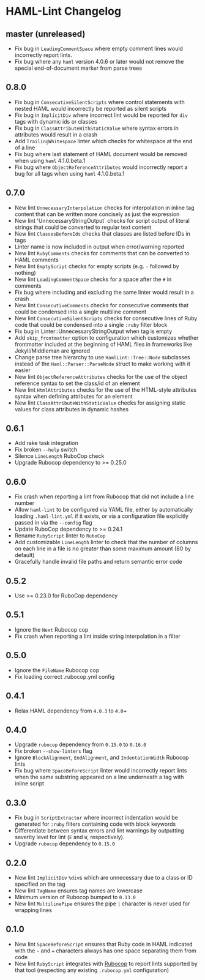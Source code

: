 # HAML-Lint Changelog

## master (unreleased)

* Fix bug in `LeadingCommentSpace` where empty comment lines would incorrectly
  report lints.
* Fix bug where any `haml` version 4.0.6 or later would not remove the special
  end-of-document marker from parse trees

## 0.8.0

* Fix bug in `ConsecutiveSilentScripts` where control statements with nested
  HAML would incorrectly be reported as silent scripts
* Fix bug in `ImplicitDiv` where incorrect lint would be reported for `div`
  tags with dynamic ids or classes
* Fix bug in `ClassAttributeWithStaticValue` where syntax errors in attributes
  would result in a crash
* Add `TrailingWhitespace` linter which checks for whitespace at the end of a line
* Fix bug where last statement of HAML document would be removed when using
  `haml` 4.1.0.beta.1
* Fix bug where `ObjectReferenceAttributes` would incorrectly report a bug for
  all tags when using `haml` 4.1.0.beta.1

## 0.7.0

* New lint `UnnecessaryInterpolation` checks for interpolation in inline
  tag content that can be written more concisely as just the expression
* New lint 'UnnecessaryStringOutput` checks for script output of literal
  strings that could be converted to regular text content
* New lint `ClassesBeforeIds` checks that classes are listed before IDs
  in tags
* Linter name is now included in output when error/warning reported
* New lint `RubyComments` checks for comments that can be converted to
  HAML comments
* New lint `EmptyScript` checks for empty scripts (e.g. `-` followed by
  nothing)
* New lint `LeadingCommentSpace` checks for a space after the `#` in
  comments
* Fix bug where including and excluding the same linter would result in a crash
* New lint `ConsecutiveComments` checks for consecutive comments that could be
  condensed into a single multiline comment
* New lint `ConsecutiveSilentScripts` checks for consecutive lines of Ruby code
  that could be condensed into a single `:ruby` filter block
* Fix bug in Linter::UnnecessaryStringOutput when tag is empty
* Add `skip_frontmatter` option to configuration which customizes whether
  frontmatter included at the beginning of HAML files in frameworks like
  Jekyll/Middleman are ignored
* Change parse tree hierarchy to use `HamlLint::Tree::Node` subclasses instead
  of the `Haml::Parser::ParseNode` struct to make working with it easier
* New lint `ObjectReferenceAttributes` checks for the use of the object
  reference syntax to set the class/id of an element
* New lint `HtmlAttributes` checks for the use of the HTML-style attributes
  syntax when defining attributes for an element
* New lint `ClassAttributeWithStaticValue` checks for assigning static values
  for class attributes in dynamic hashes

## 0.6.1

* Add rake task integration
* Fix broken `--help` switch
* Silence `LineLength` RuboCop check
* Upgrade Rubocop dependency to >= 0.25.0

## 0.6.0

* Fix crash when reporting a lint from Rubocop that did not include a line
  number
* Allow `haml-lint` to be configured via YAML file, either by automatically
  loading `.haml-lint.yml` if it exists, or via a configuration file
  explicitly passed in via the `--config` flag
* Update RuboCop dependency to >= 0.24.1
* Rename `RubyScript` linter to `RuboCop`
* Add customizable `LineLength` linter to check that the number of columns on
  each line in a file is no greater than some maximum amount (80 by default)
* Gracefully handle invalid file paths and return semantic error code

## 0.5.2

* Use >= 0.23.0 for RuboCop dependency

## 0.5.1

* Ignore the `Next` Rubocop cop
* Fix crash when reporting a lint inside string interpolation in a filter

## 0.5.0

* Ignore the `FileName` Rubocop cop
* Fix loading correct .rubocop.yml config

## 0.4.1

* Relax HAML dependency from `4.0.3` to `4.0`+

## 0.4.0

* Upgrade `rubocop` dependency from `0.15.0` to `0.16.0`
* Fix broken `--show-linters` flag
* Ignore `BlockAlignment`, `EndAlignment`, and `IndentationWidth` Rubocop lints
* Fix bug where `SpaceBeforeScript` linter would incorrectly report lints when
  the same substring appeared on a line underneath a tag with inline script

## 0.3.0

* Fix bug in `ScriptExtractor` where incorrect indentation would be generated
  for `:ruby` filters containing code with block keywords
* Differentiate between syntax errors and lint warnings by outputting severity
  level for lint (`E` and `W`, respectively).
* Upgrade `rubocop` dependency to `0.15.0`

## 0.2.0

* New lint `ImplicitDiv` `%div`s which are unnecessary due to a class or ID
  specified on the tag
* New lint `TagName` ensures tag names are lowercase
* Minimum version of Rubocop bumped to `0.13.0`
* New lint `MultilinePipe` ensures the pipe `|` character is never used for
  wrapping lines

## 0.1.0

* New lint `SpaceBeforeScript` ensures that Ruby code in HAML indicated with the
  `-` and `=` characters always has one space separating them from code
* New lint `RubyScript` integrates with [Rubocop](https://github.com/bbatsov/rubocop)
  to report lints supported by that tool (respecting any existing `.rubocop.yml`
  configuration)
